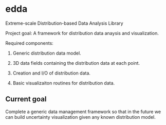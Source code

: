 # edda
Extreme-scale Distribution-based Data Analysis Library

Project goal: A framework for distribution data anaysis and visualization.

Required components:

1. Generic distribution data model.  

2. 3D data fields containing the distribution data at each point.

3. Creation and I/O of distribution data.

4. Basic visualizaiton routines for distribution data. 

## Current goal
Complete a generic data management framework so that in the future we can build uncertainty visualization given any known distribution model. 
